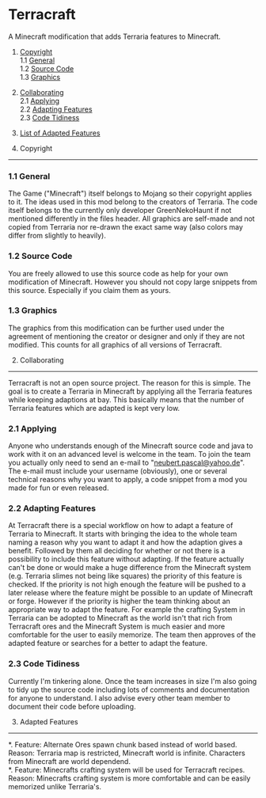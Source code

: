 Terracraft
==========

A Minecraft modification that adds Terraria features to Minecraft.

1. <a href="#1-copyright">Copyright</a><br/>
    1.1 <a href="#11-general">General</a><br/>
    1.2 <a href="#12-source-code">Source Code</a><br/>
    1.3 <a href="#13-graphics">Graphics</a><br/>
2. <a href="#2-collaborating">Collaborating</a><br/>
    2.1 <a href="#21-applying">Applying</a><br/>
    2.2 <a href="#22-adapting-features">Adapting Features</a><br/>
    2.3 <a href="#23-code-tidiness">Code Tidiness</a><br/>
3. <a href="#3-adapted-features">List of Adapted Features</a><br/>

1. Copyright
----------

### 1.1 General ###
The Game ("Minecraft") itself belongs to Mojang so their copyright applies to it. The ideas used in this mod belong to
the creators of Terraria. The code itself belongs to the currently only developer GreenNekoHaunt if not mentioned
differently in the files header. All graphics are self-made and not copied from Terraria nor re-drawn the exact same way
(also colors may differ from slightly to heavily).

### 1.2 Source Code ###
You are freely allowed to use this source code as help for your own modification of Minecraft. However you should not
copy large snippets from this source. Especially if you claim them as yours.

### 1.3 Graphics ###
The graphics from this modification can be further used under the agreement of mentioning the creator or designer and
only if they are not modified. This counts for all graphics of all versions of Terracraft.

2. Collaborating
----------
Terracraft is not an open source project. The reason for this is simple. The goal is to create a Terraria in Minecraft
by applying all the Terraria features while keeping adaptions at bay. This basically means that the number of Terraria
features which are adapted is kept very low.

### 2.1 Applying ###
Anyone who understands enough of the Minecraft source code and java to work with it on an advanced level is welcome in
the team. To join the team you actually only need to send an e-mail to "neubert.pascal@yahoo.de". The e-mail must
include your username (obviously), one or several technical reasons why you want to apply, a code snippet from a mod you
made for fun or even released.

### 2.2 Adapting Features ###
At Terracraft there is a special workflow on how to adapt a feature of Terraria to Minecraft. It starts with bringing
the idea to the whole team naming a reason why you want to adapt it and how the adaption gives a benefit. Followed by
them all deciding for whether or not there is a possibility to include this feature without adapting. If the feature
actually can't be done or would make a huge difference from the Minecraft system (e.g. Terraria slimes not being like
squares) the priority of this feature is checked. If the priority is not high enough the feature will be pushed to a
later release where the feature might be possible to an update of Minecraft or forge. However if the priority is higher
the team thinking about an appropriate way to adapt the feature. For example the crafting System in Terraria can be
adopted to Minecraft as the world isn't that rich from Terracraft ores and the Minecraft System is much easier and
more comfortable for the user to easily memorize. The team then approves of the adapted feature or searches for a better
to adapt the feature.

### 2.3 Code Tidiness ###
Currently I'm tinkering alone. Once the team increases in size I'm also going to tidy up the source code including lots
of comments and documentation for anyone to understand. I also advise every other team member to document their code
before uploading.

3. Adapted Features
----------

*.  Feature: Alternate Ores spawn chunk based instead of world based.<br/>
    Reason: Terraria map is restricted, Minecraft world is infinite. Characters from Minecraft are world dependend.<br/>
*.  Feature: Minecrafts crafting system will be used for Terracraft recipes.<br/>
    Reason: Minecrafts crafting system is more comfortable and can be easily memorized unlike Terraria's.<br/>
